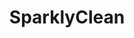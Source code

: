 ---
layout: page
title: SparklyClean
description: Optimal distributed data deduplication and supervised learning pipeline using Apache Spark
img: /assets/img/cloud.jpeg
redirect: https://github.com/david-siqi-liu/sparklyclean
importance: 2
category: school
---